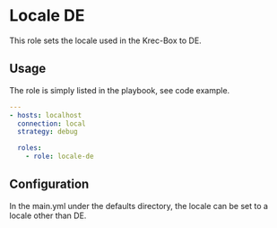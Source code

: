# Locale DE

This role sets the locale used in the Krec-Box to DE.

## Usage

The role is simply listed in the playbook, see code example.

```yaml
---
- hosts: localhost
  connection: local
  strategy: debug

  roles:
    - role: locale-de
```

## Configuration

In the main.yml under the defaults directory, the locale can be set to a locale other than DE.